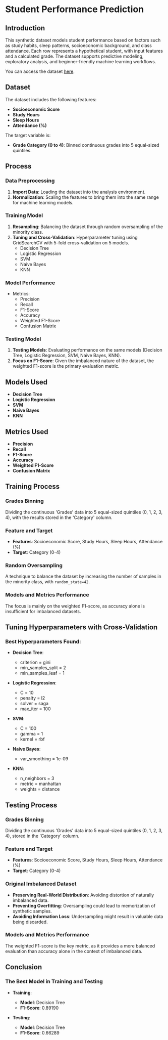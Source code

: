 # Student Performance Prediction

## Introduction

This synthetic dataset models student performance based on factors such as study habits, sleep patterns, socioeconomic background, and class attendance. Each row represents a hypothetical student, with input features and a calculated grade. The dataset supports predictive modeling, exploratory analysis, and beginner-friendly machine learning workflows.

You can access the dataset [here](https://www.kaggle.com/datasets/stealthtechnologies/predict-student-performance-dataset/data).

## Dataset

The dataset includes the following features:
- **Socioeconomic Score**
- **Study Hours**
- **Sleep Hours**
- **Attendance (%)**

The target variable is:
- **Grade Category (0 to 4)**: Binned continuous grades into 5 equal-sized quintiles.

## Process

### Data Preprocessing
1. **Import Data**: Loading the dataset into the analysis environment.
2. **Normalization**: Scaling the features to bring them into the same range for machine learning models.

### Training Model
1. **Resampling**: Balancing the dataset through random oversampling of the minority class.
2. **Tuning and Cross-Validation**: Hyperparameter tuning using GridSearchCV with 5-fold cross-validation on 5 models.
   - Decision Tree
   - Logistic Regression
   - SVM
   - Naive Bayes
   - KNN

### Model Performance
- Metrics:
  - Precision
  - Recall
  - F1-Score
  - Accuracy
  - Weighted F1-Score
  - Confusion Matrix

### Testing Model
1. **Testing Models**: Evaluating performance on the same models (Decision Tree, Logistic Regression, SVM, Naive Bayes, KNN).
2. **Focus on F1-Score**: Given the imbalanced nature of the dataset, the weighted F1-score is the primary evaluation metric.

## Models Used
- **Decision Tree**
- **Logistic Regression**
- **SVM**
- **Naive Bayes**
- **KNN**

## Metrics Used
- **Precision**
- **Recall**
- **F1-Score**
- **Accuracy**
- **Weighted F1-Score**
- **Confusion Matrix**

## Training Process

### Grades Binning
Dividing the continuous 'Grades' data into 5 equal-sized quintiles (0, 1, 2, 3, 4), with the results stored in the 'Category' column.

### Feature and Target
- **Features**: Socioeconomic Score, Study Hours, Sleep Hours, Attendance (%)
- **Target**: Category (0-4)

### Random Oversampling
A technique to balance the dataset by increasing the number of samples in the minority class, with `random_state=42`.

### Models and Metrics Performance
The focus is mainly on the weighted F1-score, as accuracy alone is insufficient for imbalanced datasets.

## Tuning Hyperparameters with Cross-Validation

### Best Hyperparameters Found:

- **Decision Tree**:
  - criterion = gini
  - min_samples_split = 2
  - min_samples_leaf = 1

- **Logistic Regression**:
  - C = 10
  - penalty = l2
  - solver = saga
  - max_iter = 100

- **SVM**:
  - C = 100
  - gamma = 1
  - kernel = rbf

- **Naive Bayes**:
  - var_smoothing = 1e-09

- **KNN**:
  - n_neighbors = 3
  - metric = manhattan
  - weights = distance

## Testing Process

### Grades Binning
Dividing the continuous 'Grades' data into 5 equal-sized quintiles (0, 1, 2, 3, 4), stored in the 'Category' column.

### Feature and Target
- **Features**: Socioeconomic Score, Study Hours, Sleep Hours, Attendance (%)
- **Target**: Category (0-4)

### Original Imbalanced Dataset
- **Preserving Real-World Distribution**: Avoiding distortion of naturally imbalanced data.
- **Preventing Overfitting**: Oversampling could lead to memorization of synthetic samples.
- **Avoiding Information Loss**: Undersampling might result in valuable data being discarded.

### Models and Metrics Performance
The weighted F1-score is the key metric, as it provides a more balanced evaluation than accuracy alone in the context of imbalanced data.

## Conclusion

### The Best Model in Training and Testing

- **Training**:
  - **Model**: Decision Tree
  - **F1-Score**: 0.89190

- **Testing**:
  - **Model**: Decision Tree
  - **F1-Score**: 0.66289
